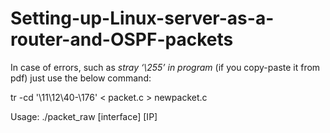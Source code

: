# Setting-up-Linux-server-as-a-router-and-OSPF-packets

In case of errors, such as *stray ‘\255’ in program*  (if you copy-paste it from pdf) just use the below command:

tr -cd '\11\12\40-\176' < packet.c > newpacket.c

Usage: ./packet_raw [interface] [IP]
